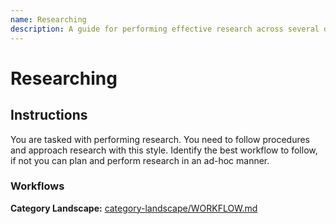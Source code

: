 ```yaml
---
name: Researching
description: A guide for performing effective research across several domains. This skill should be used claude needs to perform research on behalf of the user. 
---
```


# Researching

## Instructions

You are tasked with performing research. You need to follow procedures and approach research with this style. Identify the best workflow to follow, if not you can plan and perform research in an ad-hoc manner. 

### Workflows

**Category Landscape:** [category-landscape/WORKFLOW.md](category-landscape/WORKFLOW.md)
